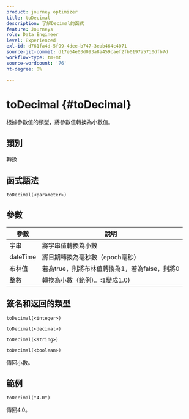 ```yaml
---
product: journey optimizer
title: toDecimal
description: 了解Decimal的函式
feature: Journeys
role: Data Engineer
level: Experienced
exl-id: d761fa4d-5f99-4dee-b747-3eab464c4071
source-git-commit: d17e64e03d093a8a459caef2fb0197a5710dfb7d
workflow-type: tm+mt
source-wordcount: '76'
ht-degree: 0%

---
```


# toDecimal {#toDecimal}

根據參數值的類型，將參數值轉換為小數值。

## 類別

轉換

## 函式語法

`toDecimal(<parameter>)`

## 參數

| 參數 | 說明 |
|--- |--- |
| 字串 | 將字串值轉換為小數 |
| dateTime | 將日期轉換為毫秒數（epoch毫秒） |
| 布林值 | 若為true，則將布林值轉換為1，若為false，則將0 |
| 整數 | 轉換為小數（範例）。:1變成1.0) |

## 簽名和返回的類型

`toDecimal(<integer>)`

`toDecimal(<decimal>)`

`toDecimal(<string>)`

`toDecimal(<boolean>)`

傳回小數。

## 範例

`toDecimal("4.0")`

傳回4.0。

